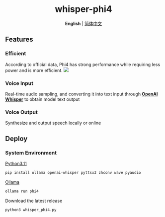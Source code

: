 <div align="center">
  <h1>whisper-phi4</h1>
  
  **English** | [简体中文](README_zh.md)
</div>

## Features
### Efficient
According to official data, Phi4 has strong performance while requiring less power and is more efficient.
<img src='https://github.com/user-attachments/assets/f7541460-4176-469e-8f8f-8e673fc59f86'>

### Voice Input
Real-time audio sampling, and converting it into text input through [**OpenAI Whisper**](https://github.com/openai/whisper) to obtain model text output

### Voice Output
Synthesize and output speech locally or online

## Deploy
### System Environment
[Python3.11](https://www.python.org/downloads/release/python-3110/)

```sh
pip install ollama openai-whisper pyttsx3 zhconv wave pyaudio
```

[Ollama](https://ollama.com/)

```sh
ollama run phi4
```

Download the latest release

```sh
python3 whisper_phi4.py
```
